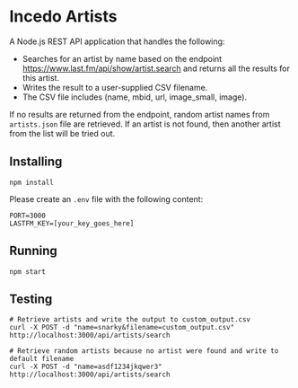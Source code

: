# Incedo Artists


A Node.js REST API application that handles the following:
- Searches for an artist by name based on the endpoint https://www.last.fm/api/show/artist.search and returns all the results for this artist.
- Writes the result to a user-supplied CSV filename.
- The CSV file includes (name, mbid, url, image_small, image).

If no results are returned from the endpoint, random artist names from `artists.json` file are retrieved. If an artist is not found, then another artist from the list will be tried out.


## Installing
```
npm install
```

Please create an `.env` file with the following content:
```
PORT=3000
LASTFM_KEY=[your_key_goes_here]
```

## Running
```
npm start
```

## Testing
```
# Retrieve artists and write the output to custom_output.csv
curl -X POST -d "name=snarky&filename=custom_output.csv" http://localhost:3000/api/artists/search

# Retrieve random artists because no artist were found and write to default filename
curl -X POST -d "name=asdf1234jkqwer3" http://localhost:3000/api/artists/search
```